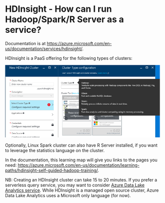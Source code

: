 # HDInsight - How can I run Hadoop/Spark/R Server as a service?

Documentation is at <https://azure.microsoft.com/en-us/documentation/services/hdinsight/>.

HDInsight is a PaaS offering for the following types of clusters: 

![](hdinsight/1.png)

Optionally, Linux Spark cluster can also have R Server installed, if you want to leverage the statistics language on the cluster. 

In the documentation, this learning map will give you links to the pages you need: <https://azure.microsoft.com/en-us/documentation/learning-paths/hdinsight-self-guided-hadoop-training/>.

NB: Creating an HDInsight cluster can take 15 to 20 minutes.
If you prefer a serverless query service, you may want to consider [Azure Data Lake Analytics service](AzureDataLake).
While HDInsight is a managed open source cluster, Azure Data Lake Analytics uses a Microsoft only language (for now). 

